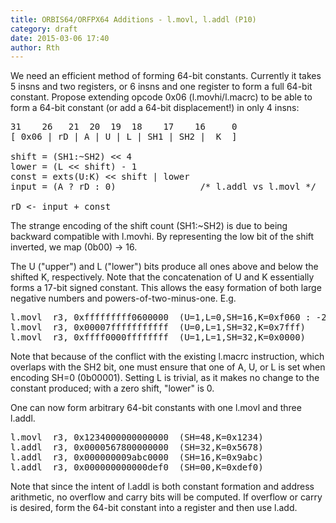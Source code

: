 ```yaml
---
title: ORBIS64/ORFPX64 Additions - l.movl, l.addl (P10)
category: draft
date: 2015-03-06 17:40
author: Rth
---
```


We need an efficient method of forming 64-bit constants.  Currently it takes 5 insns and two registers,
or 6 insns and one register to form a full 64-bit constant.  Propose extending opcode 0x06 (l.movhi/l.macrc)
to be able to form a 64-bit constant (or add a 64-bit displacement!) in only 4 insns:

<pre>
31    26   21  20  19  18    17    16     0
[ 0x06 | rD | A | U | L | SH1 | SH2 |  K  ]

shift = (SH1:~SH2) << 4
lower = (L << shift) - 1
const = exts(U:K) << shift | lower
input = (A ? rD : 0)                /* l.addl vs l.movl */

rD <- input + const
</pre>

The strange encoding of the shift count (SH1:~SH2) is due to being backward compatible with l.movhi.
By representing the low bit of the shift inverted, we map (0b00) -> 16.

The U ("upper") and L ("lower") bits produce all ones above and below the shifted K, respectively.
Note that the concatenation of U and K essentially forms a 17-bit signed constant.
This allows the easy formation of both large negative numbers and powers-of-two-minus-one.  E.g.

<pre>
l.movl  r3, 0xfffffffff0600000  (U=1,L=0,SH=16,K=0xf060 : -262144000)
l.movl  r3, 0x00007fffffffffff  (U=0,L=1,SH=32,K=0x7fff)
l.movl  r3, 0xffff0000ffffffff  (U=1,L=1,SH=32,K=0x0000)
</pre>

Note that because of the conflict with the existing l.macrc instruction, which overlaps with the SH2 bit,
one must ensure that one of A, U, or L is set when encoding SH=0 (0b00001).  Setting L is trivial, as it
makes no change to the constant produced; with a zero shift, "lower" is 0.

One can now form arbitrary 64-bit constants with one l.movl and three l.addl.

<pre>
l.movl  r3, 0x1234000000000000  (SH=48,K=0x1234)
l.addl  r3, 0x0000567800000000  (SH=32,K=0x5678)
l.addl  r3, 0x000000009abc0000  (SH=16,K=0x9abc)
l.addl  r3, 0x000000000000def0  (SH=00,K=0xdef0)
</pre>

Note that since the intent of l.addl is both constant formation and address arithmetic, no overflow
and carry bits will be computed.  If overflow or carry is desired, form the 64-bit constant into a
register and then use l.add.


